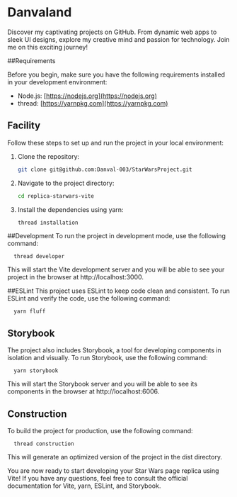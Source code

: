 # Danvaland
Discover my captivating projects on GitHub. From dynamic web apps to sleek UI designs, explore my creative mind and passion for technology. Join me on this exciting journey!




##Requirements

Before you begin, make sure you have the following requirements installed in your development environment:

- Node.js: [https://nodejs.org](https://nodejs.org)
- thread: [https://yarnpkg.com](https://yarnpkg.com)

## Facility

Follow these steps to set up and run the project in your local environment:

1. Clone the repository:

     ```bash
     git clone git@github.com:Danval-003/StarWarsProject.git
     ```

2. Navigate to the project directory:

      ```bash
      cd replica-starwars-vite
      ```

3. Install the dependencies using yarn:
      ```bash
      thread installation
      ```

##Development
To run the project in development mode, use the following command:

      thread developer

This will start the Vite development server and you will be able to see your project in the browser at http://localhost:3000.

##ESLint
This project uses ESLint to keep code clean and consistent. To run ESLint and verify the code, use the following command:

      yarn fluff

## Storybook
The project also includes Storybook, a tool for developing components in isolation and visually. To run Storybook, use the following command:

      yarn storybook
    
This will start the Storybook server and you will be able to see its components in the browser at http://localhost:6006.

## Construction

To build the project for production, use the following command:

      thread construction

This will generate an optimized version of the project in the dist directory.

You are now ready to start developing your Star Wars page replica using Vite! If you have any questions, feel free to consult the official documentation for Vite, yarn, ESLint, and Storybook.

